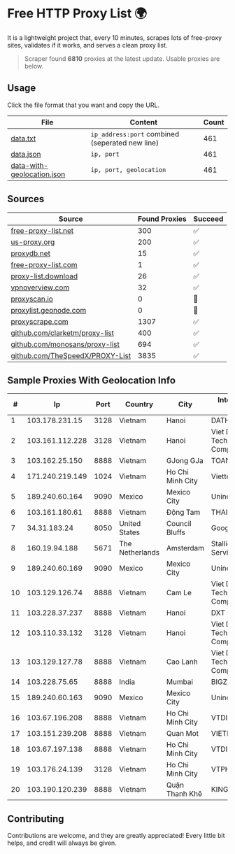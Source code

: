 
# Free HTTP Proxy List 🌍

It is a lightweight project that, every 10 minutes, scrapes lots of free-proxy sites, validates if it works, and serves a clean proxy list.


> Scraper found **6810** proxies at the latest update. Usable proxies are below.

## Usage

Click the file format that you want and copy the URL.


|File|Content|Count|
|----|-------|-----|
|[data.txt](https://raw.githubusercontent.com/themiralay/Proxy-List-World/master/data.txt)|`ip_address:port` combined (seperated new line)|461|
|[data.json](https://raw.githubusercontent.com/themiralay/Proxy-List-World/master/data.json)|`ip, port`|461|
|[data-with-geolocation.json](https://raw.githubusercontent.com/themiralay/Proxy-List-World/master/data-with-geolocation.json)|`ip, port, geolocation`|461|

## Sources

|Source|Found Proxies|Succeed|
|------|-------------|-------|
|[free-proxy-list.net](https://free-proxy-list.net)|300|✅|
|[us-proxy.org](https://www.us-proxy.org)|200|✅|
|[proxydb.net](http://proxydb.net)|15|✅|
|[free-proxy-list.com](https://free-proxy-list.com/?page=&port=&type%5B%5D=http&type%5B%5D=https&up_time=0&search=Search)|1|✅|
|[proxy-list.download](https://www.proxy-list.download/HTTP)|26|✅|
|[vpnoverview.com](https://vpnoverview.com/privacy/anonymous-browsing/free-proxy-servers)|32|✅|
|[proxyscan.io](https://www.proxyscan.io)|0|🚫|
|[proxylist.geonode.com](https://proxylist.geonode.com/api/proxy-list?limit=300&page=1&sort_by=lastChecked&sort_type=desc&protocols=http,https)|0|🚫|
|[proxyscrape.com](https://api.proxyscrape.com/v2/?request=displayproxies&protocol=http&timeout=10000&country=all&ssl=all&anonymity=all)|1307|✅|
|[github.com/clarketm/proxy-list](https://raw.githubusercontent.com/clarketm/proxy-list/master/proxy-list-raw.txt)|400|✅|
|[github.com/monosans/proxy-list](https://raw.githubusercontent.com/monosans/proxy-list/main/proxies/http.txt)|694|✅|
|[github.com/TheSpeedX/PROXY-List](https://raw.githubusercontent.com/TheSpeedX/PROXY-List/master/http.txt)|3835|✅|


## Sample Proxies With Geolocation Info

|#|Ip|Port|Country|City|Internet Service Provider|
|-|--|----|-------|----|-------------------------|
|1|103.178.231.15|3128|Vietnam|Hanoi|DATHANH|
|2|103.161.112.228|3128|Vietnam|Hanoi|Viet Digital Technology Liability Company|
|3|103.162.25.150|8888|Vietnam|GJong GJa|TOANTHANGSTECH|
|4|171.240.219.149|1024|Vietnam|Ho Chi Minh City|Viettel Corporation|
|5|189.240.60.164|9090|Mexico|Mexico City|Uninet S.A. de C.V.|
|6|103.161.180.61|8888|Vietnam|Động Tam|THAIAN|
|7|34.31.183.24|8050|United States|Council Bluffs|Google LLC|
|8|160.19.94.188|5671|The Netherlands|Amsterdam|Stallion Network Services Limited|
|9|189.240.60.169|9090|Mexico|Mexico City|Uninet S.A. de C.V.|
|10|103.129.126.74|8888|Vietnam|Cam Le|Viet Digital Technology Liability Company|
|11|103.228.37.237|8888|Vietnam|Hanoi|DXT|
|12|103.110.33.132|3128|Vietnam|Hanoi|Viet Digital Technology Liability Company|
|13|103.129.127.78|8888|Vietnam|Cao Lanh|Viet Digital Technology Liability Company|
|14|103.228.75.65|8888|India|Mumbai|BIGZ|
|15|189.240.60.163|9090|Mexico|Mexico City|Uninet S.A. de C.V.|
|16|103.67.196.208|8888|Vietnam|Ho Chi Minh City|VTDIGITAL|
|17|103.151.239.208|8888|Vietnam|Quan Mot|VIETBRANDS|
|18|103.67.197.138|8888|Vietnam|Ho Chi Minh City|VTDIGITAL|
|19|103.176.24.139|3128|Vietnam|Ho Chi Minh City|VTPHAR|
|20|103.190.120.239|8888|Vietnam|Quận Thanh Khê|KINGBOND|



## Contributing

Contributions are welcome, and they are greatly appreciated! Every
little bit helps, and credit will always be given.


